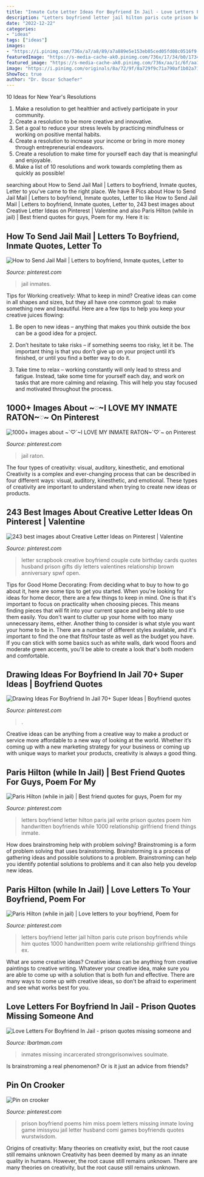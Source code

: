 ```yaml
---
title: "Inmate Cute Letter Ideas For Boyfriend In Jail - Love Letters For Boyfriend In Jail"
description: "Letters boyfriend letter jail hilton paris cute prison boyfriends while him quotes 1000 handwritten poem write relationship girlfriend things ex"
date: "2022-12-22"
categories:
- "ideas"
tags: ["ideas"]
images:
- "https://i.pinimg.com/736x/a7/a8/89/a7a889e5e153eb05ced05fd08c0516f9--in-prison-the-games.jpg"
featuredImage: "https://s-media-cache-ak0.pinimg.com/736x/17/34/b0/1734b082e8b7f68085e48fd3fd580bda.jpg"
featured_image: "https://s-media-cache-ak0.pinimg.com/736x/aa/1c/6f/aa1c6f834a4b2ebf5d2bb2ab80135d1d.jpg"
image: "https://i.pinimg.com/originals/8a/72/9f/8a729f9c71a790af1b02a71986b551dd.jpg"
ShowToc: true
author: "Dr. Oscar Schaefer"
---
```



10 Ideas for New Year's Resolutions
1. Make a resolution to get healthier and actively participate in your community. 
2. Create a resolution to be more creative and innovative. 
3. Set a goal to reduce your stress levels by practicing mindfulness or working on positive mental habits. 
4. Create a resolution to increase your income or bring in more money through entrepreneurial endeavors. 
5. Create a resolution to make time for yourself each day that is meaningful and enjoyable. 
6. Make a list of 10 resolutions and work towards completing them as quickly as possible!

	

		
searching about How to Send Jail Mail | Letters to boyfriend, Inmate quotes, Letter to you've came to the right place. We have 8 Pics about How to Send Jail Mail | Letters to boyfriend, Inmate quotes, Letter to like How to Send Jail Mail | Letters to boyfriend, Inmate quotes, Letter to, 243 best images about Creative Letter Ideas on Pinterest | Valentine and also Paris Hilton (while in jail) | Best friend quotes for guys, Poem for my. Here it is:
		
    
## How To Send Jail Mail | Letters To Boyfriend, Inmate Quotes, Letter To

<img loading=lazy src="https://i.pinimg.com/originals/70/eb/d2/70ebd23be7a21abbba4522e3201a99ab.jpg" onerror="this.onerror=null;this.src='https://tse2.mm.bing.net/th?id=OIP.g6DCCWrdK_Mje4lQdW7DPAHaLk&amp;pid=15.1';" alt="How to Send Jail Mail | Letters to boyfriend, Inmate quotes, Letter to">

_Source: pinterest.com_

>jail inmates. 

	

Tips for Working creatively: What to keep in mind?
Creative ideas can come in all shapes and sizes, but they all have one common goal: to make something new and beautiful. Here are a few tips to help you keep your creative juices flowing:
1. Be open to new ideas – anything that makes you think outside the box can be a good idea for a project.

2. Don’t hesitate to take risks – if something seems too risky, let it be. The important thing is that you don’t give up on your project until it’s finished, or until you find a better way to do it.

3. Take time to relax – working constantly will only lead to stress and fatigue. Instead, take some time for yourself each day, and work on tasks that are more calming and relaxing. This will help you stay focused and motivated throughout the process.

    
## 1000+ Images About ~`♡`~I LOVE MY INMATE RATON~`♡`~ On Pinterest

<img loading=lazy src="https://s-media-cache-ak0.pinimg.com/736x/17/34/b0/1734b082e8b7f68085e48fd3fd580bda.jpg" onerror="this.onerror=null;this.src='https://tse2.mm.bing.net/th?id=OIP.ygvNpnKJAj6lRIbA_JeP2AHaJX&amp;pid=15.1';" alt="1000+ images about ~`♡`~I LOVE MY INMATE RATON~`♡`~ on Pinterest">

_Source: pinterest.com_

>jail raton. 

	

The four types of creativity: visual, auditory, kinesthetic, and emotional
Creativity is a complex and ever-changing process that can be described in four different ways: visual, auditory, kinesthetic, and emotional. These types of creativity are important to understand when trying to create new ideas or products.

    
## 243 Best Images About Creative Letter Ideas On Pinterest | Valentine

<img loading=lazy src="https://s-media-cache-ak0.pinimg.com/736x/8a/47/7e/8a477e39f8f60e281e95db4814c38055.jpg" onerror="this.onerror=null;this.src='https://tse2.mm.bing.net/th?id=OIP.aSLDKpXAMMsG-yF6v6eTUQHaNK&amp;pid=15.1';" alt="243 best images about Creative Letter Ideas on Pinterest | Valentine">

_Source: pinterest.com_

>letter scrapbook creative boyfriend couple cute birthday cards quotes husband prison gifts diy letters valentines relationship brown anniversary spwf open. 

	

Tips for Good Home Decorating: From deciding what to buy to how to go about it, here are some tips to get you started.
When you're looking for ideas for home decor, there are a few things to keep in mind. One is that it's important to focus on practicality when choosing pieces. This means finding pieces that will fit into your current space and being able to use them easily. You don't want to clutter up your home with too many unnecessary items, either. Another thing to consider is what style you want your home to be in. There are a number of different styles available, and it's important to find the one that fitsYour taste as well as the budget you have. If you can stick with some basics such as white walls, dark wood floors and moderate green accents, you'll be able to create a look that's both modern and comfortable.

    
## Drawing Ideas For Boyfriend In Jail 70+ Super Ideas | Boyfriend Quotes

<img loading=lazy src="https://i.pinimg.com/736x/26/36/58/263658d19902f24e227d77eef9a5d406.jpg" onerror="this.onerror=null;this.src='https://tse3.mm.bing.net/th?id=OIP.njMfLVL4s27hfIzayvJh5wAAAA&amp;pid=15.1';" alt="Drawing Ideas For Boyfriend In Jail 70+ Super Ideas | Boyfriend quotes">

_Source: pinterest.com_

>. 

	

Creative ideas can be anything from a creative way to make a product or service more affordable to a new way of looking at the world. Whether it’s coming up with a new marketing strategy for your business or coming up with unique ways to market your products, creativity is always a good thing.

    
## Paris Hilton (while In Jail) | Best Friend Quotes For Guys, Poem For My

<img loading=lazy src="https://i.pinimg.com/736x/8a/72/9f/8a729f9c71a790af1b02a71986b551dd--paris-hilton-letters-to-your-boyfriend.jpg" onerror="this.onerror=null;this.src='https://tse3.mm.bing.net/th?id=OIP.Jzb0migRxy5e9gICqT97fgHaIW&amp;pid=15.1';" alt="Paris Hilton (while in jail) | Best friend quotes for guys, Poem for my">

_Source: pinterest.com_

>letters boyfriend letter hilton paris jail write prison quotes poem him handwritten boyfriends while 1000 relationship girlfriend friend things inmate. 

	

How does brainstroming help with problem solving?
Brainstroming is a form of problem solving that uses brainstorming. Brainstorming is a process of gathering ideas and possible solutions to a problem. Brainstroming can help you identify potential solutions to problems and it can also help you develop new ideas.

    
## Paris Hilton (while In Jail) | Love Letters To Your Boyfriend, Poem For

<img loading=lazy src="https://i.pinimg.com/originals/8a/72/9f/8a729f9c71a790af1b02a71986b551dd.jpg" onerror="this.onerror=null;this.src='https://tse4.mm.bing.net/th?id=OIP.IENS6-rOO0mEtAIva6cWCgAAAA&amp;pid=15.1';" alt="Paris Hilton (while in jail) | Love letters to your boyfriend, Poem for">

_Source: pinterest.com_

>letters boyfriend letter jail hilton paris cute prison boyfriends while him quotes 1000 handwritten poem write relationship girlfriend things ex. 

	

What are some creative ideas?
Creative ideas can be anything from creative paintings to creative writing. Whatever your creative idea, make sure you are able to come up with a solution that is both fun and effective. There are many ways to come up with creative ideas, so don't be afraid to experiment and see what works best for you.

    
## Love Letters For Boyfriend In Jail - Prison Quotes Missing Someone And

<img loading=lazy src="https://s-media-cache-ak0.pinimg.com/736x/aa/1c/6f/aa1c6f834a4b2ebf5d2bb2ab80135d1d.jpg" onerror="this.onerror=null;this.src='https://tse2.mm.bing.net/th?id=OIP.9EWOxI8i3J1AHq9GSfFJHgAAAA&amp;pid=15.1';" alt="Love Letters For Boyfriend In Jail - prison quotes missing someone and">

_Source: lbartman.com_

>inmates missing incarcerated strongprisonwives soulmate. 

	

Is brainstroming a real phenomenon? Or is it just an advice from friends?

    
## Pin On Crooker

<img loading=lazy src="https://i.pinimg.com/736x/a7/a8/89/a7a889e5e153eb05ced05fd08c0516f9--in-prison-the-games.jpg" onerror="this.onerror=null;this.src='https://tse1.mm.bing.net/th?id=OIP.9dBr2_6Bom7Odu1kAN5O1wHaIZ&amp;pid=15.1';" alt="Pin on crooker">

_Source: pinterest.com_

>prison boyfriend poems him miss poem letters missing inmate loving game imissyou jail letter husband comi games boyfriends quotes wurstwisdom. 

	

Origins of creativity: Many theories on creativity exist, but the root cause still remains unknown
Creativity has been deemed by many as an innate quality in humans. However, the root cause still remains unknown. There are many theories on creativity, but the root cause still remains unknown.

